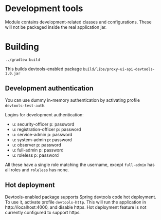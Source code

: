 # Development tools

Module contains development-related classes and configurations.
These will not be packaged inside the real application jar.

# Building

```
../gradlew build
```

This builds devtools-enabled package `build/libs/proxy-ui-api-devtools-1.0.jar`

## Development authentication

You can use dummy in-memory authentication by activating profile `devtools-test-auth`.

Logins for development authentication:
- u: security-officer p: password
- u: registration-officer p: password
- u: service-admin p: password
- u: system-admin p: password
- u: observer p: password
- u: full-admin p: password
- u: roleless p: password

All these have a single role matching the username, except `full-admin` has all roles
and `roleless` has none.

## Hot deployment

Devtools-enabled package supports Spring devtools code hot deployment. To use it,
activate profile `devtools-http`. This will run the application in http://localhost:4000, and
disable https. Hot deployment feature is not currently configured to support https.